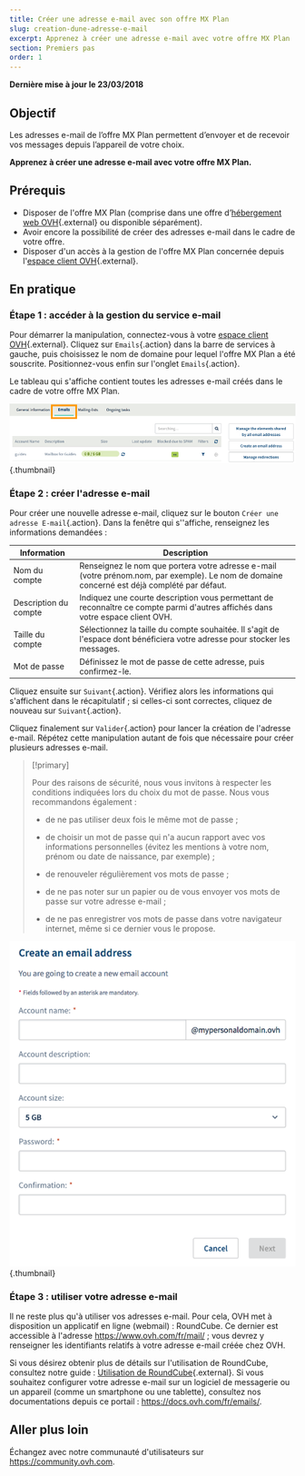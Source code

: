 ```yaml
---
title: Créer une adresse e-mail avec son offre MX Plan
slug: creation-dune-adresse-e-mail
excerpt: Apprenez à créer une adresse e-mail avec votre offre MX Plan
section: Premiers pas
order: 1
---
```


**Dernière mise à jour le 23/03/2018**

## Objectif

Les adresses e-mail de l’offre MX Plan permettent d’envoyer et de recevoir vos messages depuis l’appareil de votre choix.

**Apprenez à créer une adresse e-mail avec votre offre MX Plan.**

## Prérequis

- Disposer de l'offre MX Plan (comprise dans une offre d’[hébergement web OVH](https://www.ovh.com/fr/hebergement-web/){.external} ou disponible séparément).
- Avoir encore la possibilité de créer des adresses e-mail dans le cadre de votre offre.
- Disposer d'un accès à la gestion de l'offre MX Plan concernée depuis l'[espace client OVH](https://www.ovh.com/auth/?action=gotomanager){.external}.

## En pratique

### Étape 1 : accéder à la gestion du service e-mail

Pour démarrer la manipulation, connectez-vous à votre [espace client OVH](https://www.ovh.com/auth/?action=gotomanager){.external}. Cliquez sur `Emails`{.action} dans la barre de services à gauche, puis choisissez le nom de domaine pour lequel l'offre MX Plan a été souscrite. Positionnez-vous enfin sur l'onglet `Emails`{.action}.

Le tableau qui s'affiche contient toutes les adresses e-mail créés dans le cadre de votre offre MX Plan.

![email](images/email-creation-step1.png){.thumbnail}

### Étape 2 : créer l'adresse e-mail

Pour créer une nouvelle adresse e-mail, cliquez sur le bouton `Créer une adresse E-mail`{.action}. Dans la fenêtre qui s''affiche, renseignez les informations demandées :

|Information|Description|  
|---|---|  
|Nom du compte|Renseignez le nom que portera votre adresse e-mail (votre prénom.nom, par exemple). Le nom de domaine concerné est déjà complété par défaut.|  
|Description du compte|Indiquez une courte description vous permettant de reconnaître ce compte parmi d'autres affichés dans votre espace client OVH.|  
|Taille du compte|Sélectionnez la taille du compte souhaitée. Il s'agit de l'espace dont bénéficiera votre adresse pour stocker les messages.|  
|Mot de passe|Définissez le mot de passe de cette adresse, puis confirmez-le.|

Cliquez ensuite sur `Suivant`{.action}. Vérifiez alors les informations qui s'affichent dans le récapitulatif ; si celles-ci sont correctes, cliquez de nouveau sur `Suivant`{.action}.

Cliquez finalement sur `Valider`{.action} pour lancer la création de l'adresse e-mail. Répétez cette manipulation autant de fois que nécessaire pour créer plusieurs adresses e-mail.

> [!primary]
>
> Pour des raisons de sécurité, nous vous invitons à respecter les conditions indiquées lors du choix du mot de passe. Nous vous recommandons également :
>
> - de ne pas utiliser deux fois le même mot de passe ;
>
> - de choisir un mot de passe qui n'a aucun rapport avec vos informations personnelles (évitez les mentions à votre nom, prénom ou date de naissance, par exemple) ;
>
> - de renouveler régulièrement vos mots de passe ;
>
> - de ne pas noter sur un papier ou de vous envoyer vos mots de passe sur votre adresse e-mail ;
>
> - de ne pas enregistrer vos mots de passe dans votre navigateur internet, même si ce dernier vous le propose.
>

![email](images/email-creation-step2.png){.thumbnail}

### Étape 3 : utiliser votre adresse e-mail

Il ne reste plus qu'à utiliser vos adresses e-mail. Pour cela, OVH met à disposition un applicatif en ligne (webmail) : RoundCube. Ce dernier est accessible à l'adresse <https://www.ovh.com/fr/mail/> ; vous devrez y renseigner les identifiants relatifs à votre adresse e-mail créée chez OVH.

Si vous désirez obtenir plus de détails sur l'utilisation de RoundCube, consultez notre guide : [Utilisation de RoundCube](https://docs.ovh.com/fr/emails/utilisation-roundcube/){.external}. Si vous souhaitez configurer votre adresse e-mail sur un logiciel de messagerie ou un appareil (comme un smartphone ou une tablette), consultez nos documentations depuis ce portail : <https://docs.ovh.com/fr/emails/>.

## Aller plus loin

Échangez avec notre communauté d'utilisateurs sur <https://community.ovh.com>.